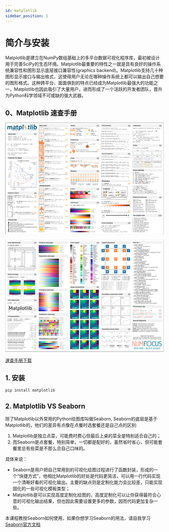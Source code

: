 ```yaml
---
id: matplotlib
sidebar_position: 1
---
```


# 简介与安装

Matplotlib是建立在NumPy数组基础上的多平台数据可视化程序库，最初被设计用于完善SciPy的生态环境。Matplotlib最重要的特性之一就是具有良好的操作系统兼容性和图形显示底层接口兼容性(graphics backend)。Matplotlib支持几十种图形显示接口与输出格式，这使得用户无论在哪种操作系统上都可以输出自己想要的图形格式。这种跨平台、面面俱到的特点已经成为Matplotlib最强大的功能之一，Matplotlib也因此吸引了大量用户，进而形成了一个活跃的开发者团队，晋升为Python科学领域不可或缺的强大武器。

## 0、Matplotlib 速查手册
![](./img/cheatsheets_01.png)

![](./img/cheetsheets_02.png)

[速查手册下载](./pdf/cheatsheets.pdf)

## 1. 安装
```bash
pip install matplotlib
```

## 2. Matplotlib VS Seaborn

除了Matplotlib以外常用的Python绘图库叫做Seaborn, Seaborn的底层是基于Matplotlib的，他们的差异有点像在点餐时选套餐还是自己点的区别: 

1. Matplotlib是独立点菜，可能费时费心但最后上桌的菜全是特别适合自己的；
2. 而Seaborn是点套餐，特别简单，一切都是配好的，虽然省时省心，但可能套餐里总有些菜是不那么合自己口味的。

具体来说：
- Seaborn是用户把自己常用到的可视化绘图过程进行了函数封装，形成的一个“快捷方式”，他相比Matplotlib的好处是代码更简洁，可以用一行代码实现一个清晰好看的可视化输出。主要的缺点则是定制化能力会比较差，只能实现固化的一些可视化模板类型；
- Matplotlib是可以实现高度定制化绘图的，高度定制化可以让你获得最符合心意的可视化输出结果，但也因此需要设置更多的参数，因而代码更加复杂一些。

本课程教授Seaborn如何使用，如果你想学习Seaborn的用法，请自我学习[Seaborn官方文档](https://seaborn.pydata.org/tutorial.html)